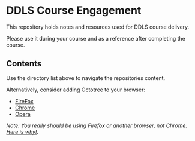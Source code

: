 # DDLS Course Engagement

This repository holds notes and resources used for DDLS course delivery.

Please use it during your course and as a reference after completing the course.

## Contents

Use the directory list above to navigate the repositories content.

Alternatively, consider adding Octotree to your browser:

* [FireFox](https://addons.mozilla.org/en-US/firefox/addon/octotree/)
* [Chrome](https://chrome.google.com/webstore/detail/octotree/bkhaagjahfmjljalopjnoealnfndnagc)
* [Opera](https://addons.opera.com/en/extensions/details/octotree/)

_Note: You really should be using Firefox or another browser, not Chrome. [Here is why!](Internet/Firefox.md)._
